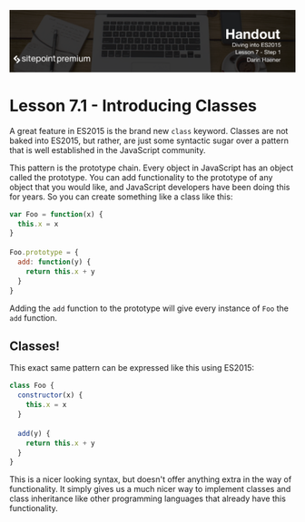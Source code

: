 ![](headings/7.1.png)

# Lesson 7.1 - Introducing Classes

A great feature in ES2015 is the brand new `class` keyword. Classes are not baked into ES2015, but rather, are just some syntactic sugar over a pattern that is well established in the JavaScript community.

This pattern is the prototype chain. Every object in JavaScript has an object called the prototype. You can add functionality to the prototype of any object that you would like, and JavaScript developers have been doing this for years. So you can create something like a class like this:

```js
var Foo = function(x) {
  this.x = x
}

Foo.prototype = {
  add: function(y) {
    return this.x + y
  }
}
```

Adding the `add` function to the prototype will give every instance of `Foo` the `add` function.

## Classes!

This exact same pattern can be expressed like this using ES2015:

```js
class Foo {
  constructor(x) {
    this.x = x
  }

  add(y) {
    return this.x + y
  }
}
```

This is a nicer looking syntax, but doesn't offer anything extra in the way of functionality. It simply gives us a much nicer way to implement classes and class inheritance like other programming languages that already have this functionality.
